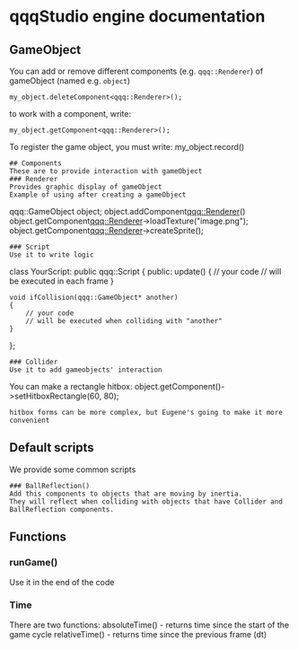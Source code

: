 # qqqStudio engine documentation
## GameObject
You can add or remove different components (e.g. `qqq::Renderer`)
of gameObject  (named e.g. `object`)
```
my_object.deleteComponent<qqq::Renderer>();
```
to work with a component, write:
```
my_object.getComponent<qqq::Renderer>();
```
To register the game object, you must write:
my_object.record()
```
## Components
These are to provide interaction with gameObject
### Renderer
Provides graphic display of gameObject
Example of using after creating a gameObject
```
qqq::GameObject object;
object.addComponent<qqq::Renderer>()
object.getComponent<qqq::Renderer>->loadTexture("image.png");
object.getComponent<qqq::Renderer>->createSprite();
```
### Script
Use it to write logic
```
class YourScript: public qqq::Script
{
public:
    update()
    {
        // your code
        // will be executed in each frame
    }

    void ifCollision(qqq::GameObject* another)
    {
        // your code
        // will be executed when colliding with "another"
    }
};
```
### Collider
Use it to add gameobjects' interaction
```
You can make a rectangle hitbox:
object.getComponent<Collider>()->setHitboxRectangle(60, 80);
```
hitbox forms can be more complex, but Eugene's going to make it more convenient
```
## Default scripts
We provide some common scripts
```
### BallReflection()
Add this components to objects that are moving by inertia.
They will reflect when colliding with objects that have Collider and BallReflection components.
```
## Functions
### runGame()
Use it in the end of the code
### Time
There are two functions:
absoluteTime() - returns time since the start of the game cycle
relativeTime() - returns time since the previous frame (dt)
